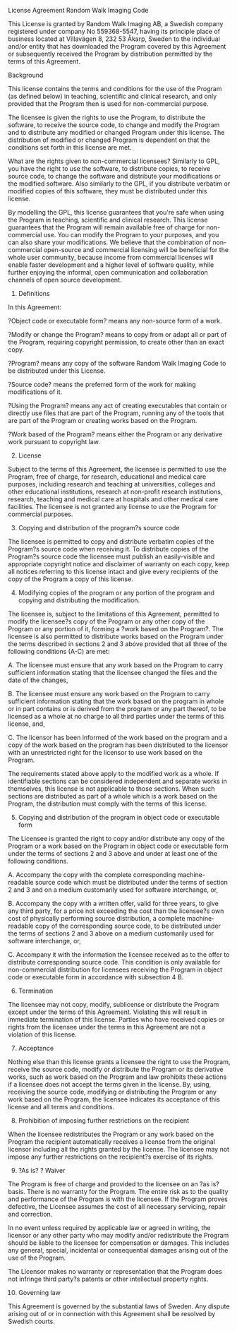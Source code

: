 License Agreement Random Walk Imaging Code

This License is granted by Random Walk Imaging AB, a Swedish company registered 
under company No 559368-5547, having its principle place of business located 
at Villavägen 8, 232 53 Åkarp, Sweden to the individual and/or entity that 
has downloaded the Program covered by this Agreement or subsequently 
received the Program by distribution permitted by the terms of 
this Agreement. 

Background

This license contains the terms and conditions for the use of the Program 
(as defined below) in teaching, scientific and clinical research, 
and only provided that the Program then is used for non-commercial purpose. 

The licensee is given the rights to use the Program, to distribute the 
software, to receive the source code, to change and modify the Program and 
to distribute any modified or changed Program under this license. The 
distribution of modified or changed Program is dependent on that the 
conditions set forth in this license are met. 

What are the rights given to non-commercial licensees? Similarly to GPL, 
you have the right to use the software, to distribute copies, to receive 
source code, to change the software and distribute your modifications or 
the modified software. Also similarly to the GPL, if you distribute verbatim 
or modified copies of this software, they must be distributed under this 
license.

By modelling the GPL, this license guarantees that you're safe when using 
the Program in teaching, scientific and clinical research. This 
license guarantees that the Program will remain available free of charge 
for non-commercial use. You can modify the Program to your purposes, and 
you can also share your modifications. 
We believe that the combination of non-commercial open-source and commercial
licensing will be beneficial for the whole user community, because income 
from commercial licenses will enable faster development and a higher level 
of software quality, while further enjoying the informal, open communication
and collaboration channels of open source development.


1. Definitions

In this Agreement:

?Object code or executable form? means any non-source form of a work. 

?Modify or change the Program? means to copy from or adapt all or part of 
the Program, requiring copyright permission, to create other than an exact 
copy. 

?Program? means any copy of the software Random Walk Imaging Code to be 
distributed under this License. 

?Source code? means the preferred form of the work for making modifications
of it. 

?Using the Program? means any act of creating executables that contain or 
directly use files that are part of the Program, running any of the tools 
that are part of the Program or creating works based on the Program. 

?Work based of the Program? means either the Program or any derivative work 
pursuant to copyright law.



2. License

Subject to the terms of this Agreement, the licensee is permitted to use 
the Program, free of charge, for research, educational and medical care 
purposes, including research and teaching at universities, colleges and 
other educational institutions, research at non-profit research institutions, 
research, teaching and medical care at hospitals and other medical care 
facilities. The licensee is not granted any license to use the Program 
for commercial purposes. 



3. Copying and distribution of the program?s source code

The licensee is permitted to copy and distribute verbatim copies of the 
Program?s source code when receiving it. To distribute copies of the 
Program?s source code the licensee must publish an easily-visible and 
appropriate copyright notice and disclaimer of warranty on each copy, keep 
all notices referring to this license intact and give every recipients of 
the copy of the Program a copy of this license. 



4. Modifying copies of the program or any portion of the program and 
   copying and distributing the modification. 

The licensee is, subject to the limitations of this Agreement, permitted to
modify the licensee?s copy of the Program or any other copy of the Program 
or any portion of it, forming a ?work based on the Program?. The licensee 
is also permitted to distribute works based on the Program under the terms
described in sections 2 and 3 above provided that all three of the following
conditions (A-C) are met: 

A. The licensee must ensure that any work based on the Program to carry 
   sufficient information stating that the licensee changed the files and 
   the date of the changes,  

B. The licensee must ensure any work based on the Program to carry 
   sufficient information stating that the work based on the program in 
   whole or in part contains or is derived from the program or any part 
   thereof, to be licensed as a whole at no charge to all third parties 
   under the terms of this license, and, 

C. The licensor has been informed of the work based on the program and a 
   copy of the work based on the program has been distributed to the 
   licensor with an unrestricted right for the licensor to use work based 
   on the Program.

The requirements stated above apply to the modified work as a whole. If 
identifiable sections can be considered independent and separate works in 
themselves, this license is not applicable to those sections. When such 
sections are distributed as part of a whole which is a work based on the 
Program, the distribution must comply with the terms of this license. 



5. Copying and distribution of the program in object code or 
   executable form 

The Licensee is granted the right to copy and/or distribute any copy of the
Program or a work based on the Program in object code or executable form 
under the terms of sections 2 and 3 above and under at least one of the 
following conditions. 

A. Accompany the copy with the complete corresponding machine-readable 
   source code which must be distributed under the terms of section 2 and 3 
   and on a medium customarily used for software interchange, or, 

B. Accompany the copy with a written offer, valid for three years, to give 
   any third party, for a price not exceeding the cost than the licensee?s
   own cost of physically performing source distribution, a complete
   machine-readable copy of the corresponding source code, to be distributed
   under the terms of sections 2 and 3 above on a medium customarily used 
   for software interchange, or, 

C. Accompany it with the information the licensee received as to the offer 
   to distribute corresponding source code. This condition is only available
   for non-commercial distribution for licensees receiving the Program in 
   object code or executable form in accordance with subsection 4 B.



6. Termination

The licensee may not copy, modify, sublicense or distribute the Program 
except under the terms of this Agreement. Violating this will result in 
immediate termination of this license.  Parties who have received copies or 
rights from the licensee under the terms in this Agreement are not a 
violation of this license. 



7. Acceptance

Nothing else than this license grants a licensee the right to use the 
Program, receive the source code, modify or distribute the Program or its 
derivative works, such as work based on the Program and law prohibits these 
actions if a licensee does not accept the terms given in the license. By, 
using, receiving the source code, modifying or distributing the Program or 
any work based on the Program, the licensee indicates its acceptance of 
this license and all terms and conditions. 



8. Prohibition of imposing further restrictions on the recipient

When the licensee redistributes the Program or any work based on the 
Program the recipient automatically receives a license from the original 
licensor including all the rights granted by the license. The licensee may 
not impose any further restrictions on the recipient?s exercise of its 
rights.  



9. ?As is? ? Waiver 

The Program is free of charge and provided to the licensee on an ?as is? 
basis. There is no warranty for the Program. The entire risk as to the 
quality and performance of the Program is with the licensee. If the Program 
proves defective, the Licensee assumes the cost of all necessary servicing, 
repair and correction. 

In no event unless required by applicable law or agreed in writing, the 
licensor or any other party who may modify and/or redistribute the Program 
should be liable to the licensee for compensation or damages. This includes 
any general, special, incidental or consequential damages arising out of 
the use of the Program. 

The Licensor makes no warranty or representation that the Program does not 
infringe third party?s patents or other intellectual property rights.



10. Governing law

This Agreement is governed by the substantial laws of Sweden. Any dispute 
arising out of or in connection with this Agreement shall be resolved by 
Swedish courts.   



